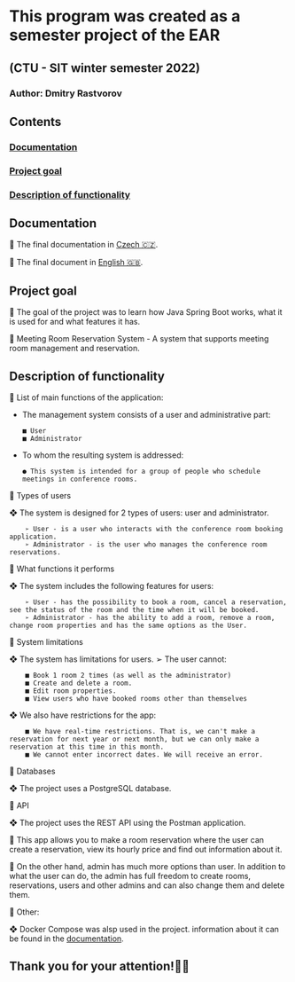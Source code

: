# This program was created as a semester project of the EAR

## (CTU - SIT winter semester 2022)

### Author: Dmitry Rastvorov

## Contents

### [Documentation](#doc)

### [Project goal](#projGoal)

### [Description of functionality](#descfunc)

<a name="doc"><h2>Documentation</h2></a>

📝 The final documentation in [Czech 🇨🇿](https://github.com/UnknownPug/Meeting-Room-Reservation/blob/main/docs/CP2-cz.pdf).

📝 The final document in [English 🇬🇧](https://github.com/UnknownPug/Meeting-Room-Reservation/blob/main/docs/CP2-en.pdf).

<a name="projGoal"><h2>Project goal</h2></a>

🔘 The goal of the project was to learn how Java Spring Boot works, what it is used for and what features it has.

🔘 Meeting Room Reservation System - A system that supports meeting room management and reservation.

<a name="descfunc"><h2>Description of functionality</h2></a>

🔘 List of main functions of the application:
        
  - The management system consists of a user and administrative part:
  
        ■ User 
        ■ Administrator 
  
  - To whom the resulting system is addressed:

        ● This system is intended for a group of people who schedule meetings in conference rooms.

🔘 Types of users
  
  ❖ The system is designed for 2 types of users: user and administrator.

        ➢ User - is a user who interacts with the conference room booking application.
        ➢ Administrator - is the user who manages the conference room reservations.
  
🔘 What functions it performs 

  ❖ The system includes the following features for users:

        ➢ User - has the possibility to book a room, cancel a reservation, see the status of the room and the time when it will be booked.
        ➢ Administrator - has the ability to add a room, remove a room, change room properties and has the same options as the User.

🔘 System limitations

  ❖ The system has limitations for users.
    ➢ The user cannot:
          
        ■ Book 1 room 2 times (as well as the administrator)
        ■ Create and delete a room.
        ■ Edit room properties.
        ■ View users who have booked rooms other than themselves

  ❖ We also have restrictions for the app:

        ■ We have real-time restrictions. That is, we can't make a reservation for next year or next month, but we can only make a reservation at this time in this month.
        ■ We cannot enter incorrect dates. We will receive an error.

🔘 Databases
	
  ❖ The project uses a PostgreSQL database.

🔘 API

  ❖ The project uses the REST API using the Postman application. 

🔘 This app allows you to make a room reservation where the user can create a reservation, view its hourly price and find out information about it. 

🔘 On the other hand, admin has much more options than user. In addition to what the user can do, the admin has full freedom to create rooms, reservations, users and other admins and can also change them and delete them.

🔘 Other:

  ❖ Docker Compose was alsp used in the project. information about it can be found in the [documentation](#doc).

## Thank you for your attention!✌🏻
